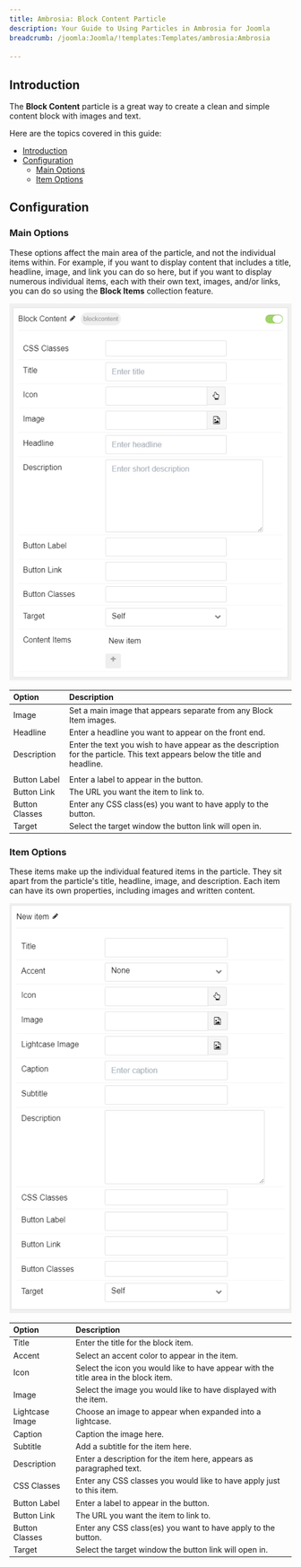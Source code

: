 ```yaml
---
title: Ambrosia: Block Content Particle
description: Your Guide to Using Particles in Ambrosia for Joomla
breadcrumb: /joomla:Joomla/!templates:Templates/ambrosia:Ambrosia

---
```


## Introduction

The **Block Content** particle is a great way to create a clean and simple content block with images and text. 

Here are the topics covered in this guide:

- [Introduction](#introduction)
- [Configuration](#configuration)
  - [Main Options](#main-options)
  - [Item Options](#item-options)

## Configuration

### Main Options 

These options affect the main area of the particle, and not the individual items within. For example, if you want to display content that includes a title, headline, image, and link you can do so here, but if you want to display numerous individual items, each with their own text, images, and/or links, you can do so using the **Block Items** collection feature.

![](assets/particle_block2.png)

| Option         | Description                                                                                                                 |
| :------------- | :-------------------------------------------------------------------------------------------------------------------------- |
| Image          | Set a main image that appears separate from any Block Item images.                                                          |
| Headline       | Enter a headline you want to appear on the front end.                                                                       |
| Description    | Enter the text you wish to have appear as the description for the particle. This text appears below the title and headline. |
|                |
| Button Label   | Enter a label to appear in the button.                                                                                      |
| Button Link    | The URL you want the item to link to.                                                                                       |
| Button Classes | Enter any CSS class(es) you want to have apply to the button.                                                               |
| Target         | Select the target window the button link will open in.                                                                      |

### Item Options

These items make up the individual featured items in the particle. They sit apart from the particle's title, headline, image, and description. Each item can have its own properties, including images and written content.

![](assets/particle_block3.png)

| Option          | Description                                                                          |
| :-------------- | :----------------------------------------------------------------------------------- |
| Title           | Enter the title for the block item.                                                  |
| Accent          | Select an accent color to appear in the item.                                        |
| Icon            | Select the icon you would like to have appear with the title area in the block item. |
| Image           | Select the image you would like to have displayed with the item.                     |
| Lightcase Image | Choose an image to appear when expanded into a lightcase.                            |
| Caption         | Caption the image here.                                                              |
| Subtitle        | Add a subtitle for the item here.                                                    |
| Description     | Enter a description for the item here, appears as paragraphed text.                  |
| CSS Classes     | Enter any CSS classes you would like to have apply just to this item.                |
| Button Label    | Enter a label to appear in the button.                                               |
| Button Link     | The URL you want the item to link to.                                                |
| Button Classes  | Enter any CSS class(es) you want to have apply to the button.                        |
| Target          | Select the target window the button link will open in.                               |
